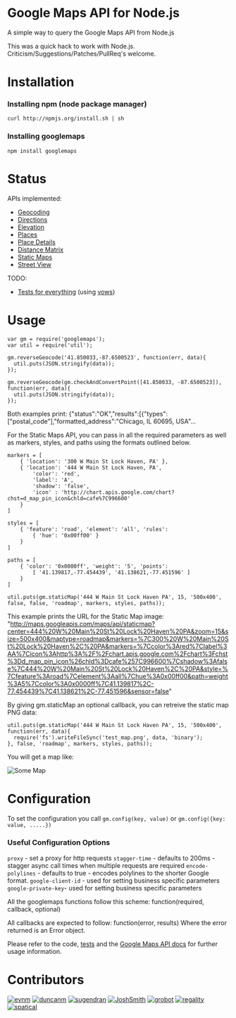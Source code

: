 # Google Maps API for Node.js
A simple way to query the Google Maps API from Node.js

This was a quick hack to work with Node.js.  Criticism/Suggestions/Patches/PullReq's welcome.

# Installation
### Installing npm (node package manager)

    curl http://npmjs.org/install.sh | sh

### Installing googlemaps

    npm install googlemaps

# Status
APIs implemented:

* [Geocoding](http://code.google.com/apis/maps/documentation/geocoding/)
* [Directions](http://code.google.com/apis/maps/documentation/directions/)
* [Elevation](http://code.google.com/apis/maps/documentation/elevation/)
* [Places](http://code.google.com/apis/maps/documentation/places/)
* [Place Details](https://code.google.com/apis/maps/documentation/places/#PlaceDetails)
* [Distance Matrix](http://code.google.com/apis/maps/documentation/distancematrix/)
* [Static Maps](http://code.google.com/apis/maps/documentation/staticmaps/)
* [Street View](http://code.google.com/apis/maps/documentation/streetview/)

TODO:

* [Tests for everything](http://github.com/moshen/node-googlemaps/tree/master/test/) (using [vows](http://vowsjs.org/))

# Usage
    var gm = require('googlemaps');
    var util = require('util');

    gm.reverseGeocode('41.850033,-87.6500523', function(err, data){
      util.puts(JSON.stringify(data));
    });

    gm.reverseGeocode(gm.checkAndConvertPoint([41.850033, -87.6500523]), function(err, data){
      util.puts(JSON.stringify(data));
    });

Both examples print:
    {"status":"OK","results":[{"types":["postal_code"],"formatted_address":"Chicago, IL 60695, USA"...
    
For the Static Maps API, you can pass in all the required parameters as well as markers, styles, and paths using the formats outlined below.
    
    markers = [
    	{ 'location': '300 W Main St Lock Haven, PA' },
    	{ 'location': '444 W Main St Lock Haven, PA',
    		'color': 'red',
    		'label': 'A',
    		'shadow': 'false',
    		'icon' : 'http://chart.apis.google.com/chart?chst=d_map_pin_icon&chld=cafe%7C996600'
    	}
    ]

    styles = [
    	{ 'feature': 'road', 'element': 'all', 'rules': 
    		{ 'hue': '0x00ff00' }
    	}
    ]

    paths = [
    	{ 'color': '0x0000ff', 'weight': '5', 'points': 
    		[ '41.139817,-77.454439', '41.138621,-77.451596' ]
    	}
    ]

    util.puts(gm.staticMap('444 W Main St Lock Haven PA', 15, '500x400', false, false, 'roadmap', markers, styles, paths));

This example prints the URL for the Static Map image: "http://maps.googleapis.com/maps/api/staticmap?center=444%20W%20Main%20St%20Lock%20Haven%20PA&zoom=15&size=500x400&maptype=roadmap&markers=%7C300%20W%20Main%20St%20Lock%20Haven%2C%20PA&markers=%7Ccolor%3Ared%7Clabel%3AA%7Cicon%3Ahttp%3A%2F%2Fchart.apis.google.com%2Fchart%3Fchst%3Dd_map_pin_icon%26chld%3Dcafe%257C996600%7Cshadow%3Afalse%7C444%20W%20Main%20St%20Lock%20Haven%2C%20PA&style=%7Cfeature%3Aroad%7Celement%3Aall%7Chue%3A0x00ff00&path=weight%3A5%7Ccolor%3A0x0000ff%7C41.139817%2C-77.454439%7C41.138621%2C-77.451596&sensor=false"

By giving gm.staticMap an optional callback, you can retreive the static map PNG data:

    util.puts(gm.staticMap('444 W Main St Lock Haven PA', 15, '500x400', function(err, data){
      require('fs').writeFileSync('test_map.png', data, 'binary');
    }, false, 'roadmap', markers, styles, paths));

You will get a map like:

![Some Map](http://maps.googleapis.com/maps/api/staticmap?center=444%20W%20Main%20St%20Lock%20Haven%20PA&zoom=15&size=500x400&maptype=roadmap&markers=%7C300%20W%20Main%20St%20Lock%20Haven%2C%20PA&markers=%7Ccolor%3Ared%7Clabel%3AA%7Cicon%3Ahttp%3A%2F%2Fchart.apis.google.com%2Fchart%3Fchst%3Dd_map_pin_icon%26chld%3Dcafe%257C996600%7Cshadow%3Afalse%7C444%20W%20Main%20St%20Lock%20Haven%2C%20PA&style=%7Cfeature%3Aroad%7Celement%3Aall%7Chue%3A0x00ff00&path=weight%3A5%7Ccolor%3A0x0000ff%7C41.139817%2C-77.454439%7C41.138621%2C-77.451596&sensor=false)

# Configuration

To set the configuration you call `gm.config(key, value)` or `gm.config({key: value, .....})`

### Useful Configuration Options

`proxy` - set a proxy for http requests
`stagger-time` - defaults to 200ms - stagger async call times when multiple requests are required
`encode-polylines` - defaults to true - encodes polylines to the shorter Google format.
`google-client-id` - used for setting business specific parameters
`google-private-key`- used for setting business specific parameters


All the googlemaps functions follow this scheme:
    function(required, callback, optional)

All callbacks are expected to follow:
    function(error, results)
Where the error returned is an Error object.

Please refer to the code, [tests](http://github.com/moshen/node-googlemaps/tree/master/test/) and the [Google Maps API docs](http://code.google.com/apis/maps/documentation/webservices/index.html) for further usage information.

# Contributors

[![evnm](https://secure.gravatar.com/avatar/2a8171b6c385b865e30bf070cf588329?s=50)](https://github.com/evnm)
[![duncanm](https://secure.gravatar.com/avatar/7310945bafb21aa68b18d61d8b9d2d61?s=50)](https://github.com/duncanm)
[![sugendran](https://secure.gravatar.com/avatar/3228aae57c1dc3f657bbc64c26c97b77?s=50)](https://github.com/sugendran)
[![JoshSmith](https://secure.gravatar.com/avatar/b07d5a5f2e75633b2085142250a6762b?s=50)](https://github.com/JoshSmith)
[![grobot](https://secure.gravatar.com/avatar/ba3313effc329919b09bca67827bdf10?s=50)](https://github.com/grobot)
[![regality](https://secure.gravatar.com/avatar/fe513a9e239cebde58187721d67b7505?s=50)](https://github.com/regality)
[![spatical](https://secure.gravatar.com/avatar/a7c5765a4a4dfbf697f728bd75223641?s=50)](https://github.com/spatical)

